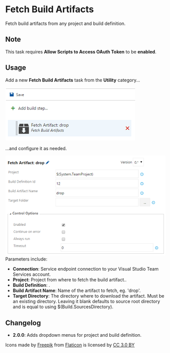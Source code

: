 # Fetch Build Artifacts
Fetch build artifacts from any project and build definition.

## Note
This task requires **Allow Scripts to Access OAuth Token** to be **enabled**.

## Usage
Add a new **Fetch Build Artifacts** task from the **Utility** category...

![Task](images/task.png)

...and configure it as needed.

![Parameters](images/screenshot.png)
Parameters include:
* **Connection**: Service endpoint connection to your Visual Studio Team Services account.
* **Project**: Project from where to fetch the build artifact..
* **Build Definition**: .
* **Build Artifact Name**: Name of the artifact to fetch, eg. 'drop'.
* **Target Directory**: The directory where to download the artifact. Must be an existing directory. Leaving it blank defaults to source root directory and is equal to using $(Build.SourcesDirectory).

## Changelog
* **2.0.0**: Adds dropdown menus for project and build definition.



Icons made by [Freepik](http://www.freepik.com) from [Flaticon](http://www.flaticon.com) is licensed by [CC 3.0 BY](http://creativecommons.org/licenses/by/3.0/)
